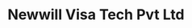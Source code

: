 ---
title: "Newwill Visa Tech Pvt Ltd"
url: /hyderabad/newwill-visa-tech-pvt-ltd/
shop: Reisebüro
---